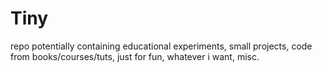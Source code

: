 # Tiny

repo potentially containing educational experiments, small projects, code from books/courses/tuts, just for fun, whatever i want, misc.
